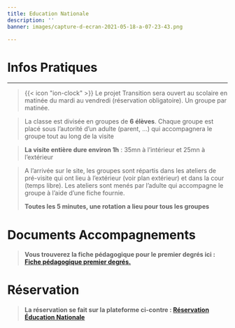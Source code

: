 ```yaml
---
title: Education Nationale
description: ''
banner: images/capture-d-ecran-2021-05-18-a-07-23-43.png

---
```

# Infos Pratiques

***

> {{< icon "ion-clock" >}} Le projet Transition sera ouvert au scolaire en matinée du mardi au vendredi (réservation obligatoire). Un groupe par matinée. 

> La classe est divisée en groupes de **6 élèves**. Chaque groupe est placé sous l’autorité d’un adulte (parent, ...) qui accompagnera le groupe tout au long de la visite

> **La visite entière dure environ 1h** : 35mn à l’intérieur et 25mn à l’extérieur

> A l’arrivée sur le site, les groupes sont répartis dans les ateliers de pré-visite qui ont lieu à l’extérieur (voir plan extérieur) et dans la cour (temps libre). Les ateliers sont menés par l’adulte qui accompagne le groupe à l’aide d’une fiche fournie. 
>
> **Toutes les 5 minutes, une rotation a lieu pour tous les groupes**

# Documents Accompagnements

> #### Vous trouverez la fiche pédagogique pour le premier degrés ici : [Fiche pédagogique premier degrés. ](https://smallpdf.com/shared#st=e534df00-aea4-4ccd-8f06-505623532fbf&fn=TRANSITION+Fiches+p%C3%A9dagogiques+1er+degr%C3%A9.pdf&ct=1621315282226&tl=share-document&rf=link)

# Réservation

> #### La réservation se fait sur la plateforme ci-contre : [Réservation Éducation Nationale ](https://www.billetweb.fr/en-transition-espace-ephemere-dart-urbain)